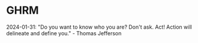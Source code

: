 # GHRM

2024-01-31: "Do you want to know who you are? Don't ask. Act! Action will delineate and define you." - Thomas Jefferson